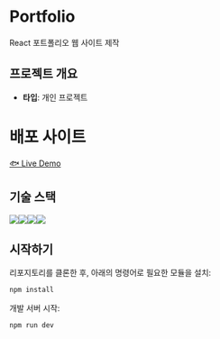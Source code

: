 # Portfolio
React 포트폴리오 웹 사이트 제작

## 프로젝트 개요

- **타입**: 개인 프로젝트


# 배포 사이트

[🐟 Live Demo](https://portfolio-git-main-yu-jeong-songs-projects.vercel.app/)


## 기술 스택

<img src="https://img.shields.io/badge/html5-E34F26?style=for-the-badge&logo=html5&logoColor=white"><img src="https://img.shields.io/badge/javascript-F7DF1E?style=for-the-badge&logo=javascript&logoColor=black"><img src="https://img.shields.io/badge/react-61DAFB?style=for-the-badge&logo=react&logoColor=black"><img src="https://img.shields.io/badge/styledcomponents-DB7093?style=for-the-badge&logo=react&logoColor=black">

## 시작하기

리포지토리를 클론한 후, 아래의 명령어로 필요한 모듈을 설치:

```bash
npm install
```

개발 서버 시작:

```bash
npm run dev
```
